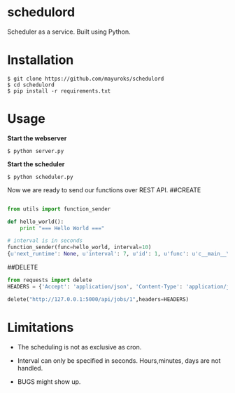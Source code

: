 # schedulord
Scheduler as a service. Built using Python.

# Installation
```
$ git clone https://github.com/mayuroks/schedulord
$ cd schedulord
$ pip install -r requirements.txt
```

# Usage
**Start the webserver**
```
$ python server.py
```

**Start the scheduler**
```
$ python scheduler.py
```

Now we are ready to send our functions over REST API.
##CREATE
```python

from utils import function_sender

def hello_world():
    print "=== Hello World ==="

# interval is in seconds
function_sender(func=hello_world, interval=10)
{u'next_runtime': None, u'interval': 7, u'id': 1, u'func': u'c__main__\nhello\np1\n.', u'name': u'hello'}
```

##DELETE
```python
from requests import delete
HEADERS = {'Accept': 'application/json', 'Content-Type': 'application/json'}

delete("http://127.0.0.1:5000/api/jobs/1",headers=HEADERS)
```

# Limitations

- The scheduling is not as exclusive as cron.

- Interval can only be specified in seconds. Hours,minutes, days are not handled.

- BUGS might show up.
